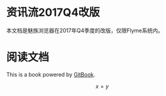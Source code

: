 # 资讯流2017Q4改版
本文档是魅族浏览器在2017年Q4季度的改版，仅限Flyme系统内。
# 阅读文档
This is a book powered by [GitBook](https://github.com/GitbookIO/gitbook).

$$x = y$$

